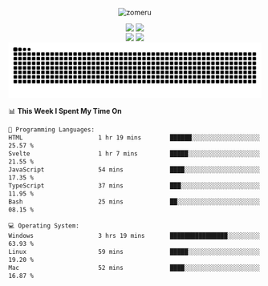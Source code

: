 <p align="center"> <img src="https://komarev.com/ghpvc/?username=zomeru&label=Profile%20views&color=0e75b6&style=flat" alt="zomeru" /> </p>

<div align="center">
   <img width="400" src="https://github-readme-stats.vercel.app/api?username=zomeru&count_private=true&include_all_commits=true&show_icons=true&hide_border=true&title_color=58A6FF&icon_color=1F6FEB&text_color=C3D1D9&bg_color=0D1117" />
   <img width="400" src="https://github-readme-streak-stats.herokuapp.com/?user=zomeru&hide_border=true&show_icons=true&currStreakNum=58A6FF&sideNums=58A6FF&border=1F6FEB&currStreakLabel=C3D1D9&background=0D1117&sideLabels=C3D1D9&dates=58A6FF" />
</div>
<div align="center">  
  <img width="350" src="https://github-readme-stats.vercel.app/api/top-langs/?username=zomeru&layout=compact&langs_count=8&theme=onedark&hide_border=true&hide=html,css,scss,pug,json,jsx,other,java&title_color=58A6FF&icon_color=1F6FEB&text_color=C3D1D9&bg_color=0D1117" />
   <img width="450" src="https://github-readme-stats.vercel.app/api/wakatime?username=zomeru&layout=compact&langs_count=10&theme=onedark&hide_border=true&hide=html,css,scss,pug,json,jsx,other,groovy,java&title_color=58A6FF&icon_color=1F6FEB&text_color=C3D1D9&bg_color=0D1117" />
 </div>

<div align="center">
  <img alt="snake eating my contribution" src="https://github.com/zomeru/zomeru/blob/output/github-contribution-grid-snake-dark.svg">
</div>

<!-- c%23 -->

<!--START_SECTION:waka-->
📊 **This Week I Spent My Time On** 

```text
💬 Programming Languages: 
HTML                     1 hr 19 mins        ██████░░░░░░░░░░░░░░░░░░░   25.57 % 
Svelte                   1 hr 7 mins         █████░░░░░░░░░░░░░░░░░░░░   21.55 % 
JavaScript               54 mins             ████░░░░░░░░░░░░░░░░░░░░░   17.35 % 
TypeScript               37 mins             ███░░░░░░░░░░░░░░░░░░░░░░   11.95 % 
Bash                     25 mins             ██░░░░░░░░░░░░░░░░░░░░░░░   08.15 % 

💻 Operating System: 
Windows                  3 hrs 19 mins       ████████████████░░░░░░░░░   63.93 % 
Linux                    59 mins             █████░░░░░░░░░░░░░░░░░░░░   19.20 % 
Mac                      52 mins             ████░░░░░░░░░░░░░░░░░░░░░   16.87 % 
```


<!--END_SECTION:waka-->
